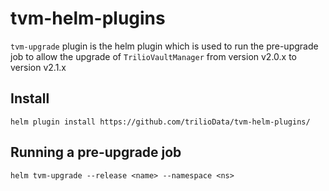 # tvm-helm-plugins

`tvm-upgrade` plugin is the helm plugin which is used to run the pre-upgrade job to allow the upgrade of 
`TrilioVaultManager` from version v2.0.x to version v2.1.x

## Install

```
helm plugin install https://github.com/trilioData/tvm-helm-plugins/
```

## Running a pre-upgrade job

```
helm tvm-upgrade --release <name> --namespace <ns>
```

